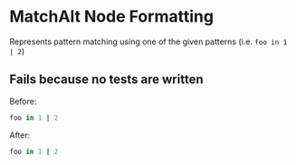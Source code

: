 <!-- BEGIN_AUTOGENERATED -->

# MatchAlt Node Formatting

Represents pattern matching using one of the given patterns (i.e. `foo in 1 | 2`)

<!-- END_AUTOGENERATED -->

## Fails because no tests are written

Before:

```ruby
foo in 1 | 2
```

After:

```ruby
foo in 1 | 2
```
